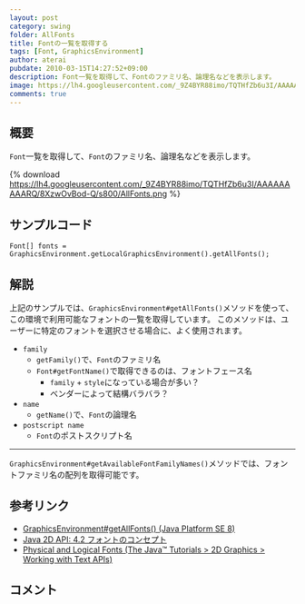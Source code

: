 ```yaml
---
layout: post
category: swing
folder: AllFonts
title: Fontの一覧を取得する
tags: [Font, GraphicsEnvironment]
author: aterai
pubdate: 2010-03-15T14:27:52+09:00
description: Font一覧を取得して、Fontのファミリ名、論理名などを表示します。
image: https://lh4.googleusercontent.com/_9Z4BYR88imo/TQTHfZb6u3I/AAAAAAAAARQ/8XzwOvBod-Q/s800/AllFonts.png
comments: true
---
```

## 概要
`Font`一覧を取得して、`Font`のファミリ名、論理名などを表示します。

{% download https://lh4.googleusercontent.com/_9Z4BYR88imo/TQTHfZb6u3I/AAAAAAAAARQ/8XzwOvBod-Q/s800/AllFonts.png %}

## サンプルコード
<pre class="prettyprint"><code>Font[] fonts = GraphicsEnvironment.getLocalGraphicsEnvironment().getAllFonts();
</code></pre>

## 解説
上記のサンプルでは、`GraphicsEnvironment#getAllFonts()`メソッドを使って、この環境で利用可能なフォントの一覧を取得しています。
このメソッドは、ユーザーに特定のフォントを選択させる場合に、よく使用されます。

- `family`
    - `getFamily()`で、`Font`のファミリ名
    - `Font#getFontName()`で取得できるのは、フォントフェース名
        - `family` + `style`になっている場合が多い？
        - ベンダーによって結構バラバラ？
- `name`
    - `getName()`で、`Font`の論理名
- `postscript name`
    - `Font`のポストスクリプト名

<!-- dummy comment line for breaking list -->

- - - -
`GraphicsEnvironment#getAvailableFontFamilyNames()`メソッドでは、フォントファミリ名の配列を取得可能です。

## 参考リンク
- [GraphicsEnvironment#getAllFonts() (Java Platform SE 8)](https://docs.oracle.com/javase/jp/8/docs/api/java/awt/GraphicsEnvironment.html#getAllFonts--)
- [Java 2D API: 4.2 フォントのコンセプト](https://docs.oracle.com/javase/jp/1.4/guide/2d/spec/j2d-fonts.fm2.html)
- [Physical and Logical Fonts (The Java™ Tutorials > 2D Graphics > Working with Text APIs)](https://docs.oracle.com/javase/tutorial/2d/text/fonts.html)

<!-- dummy comment line for breaking list -->

## コメント
